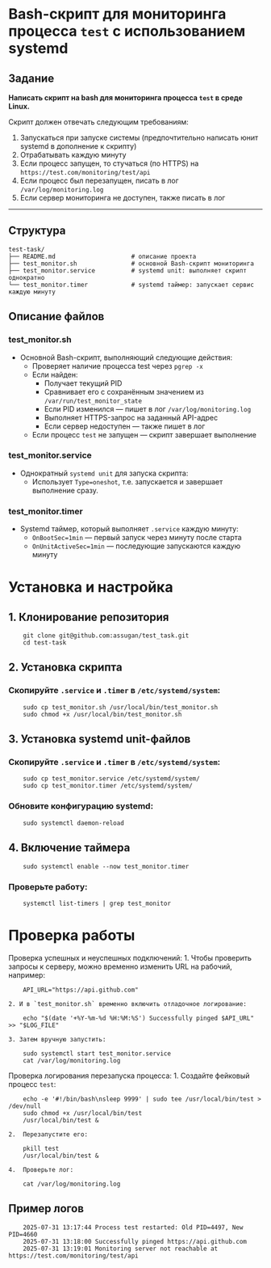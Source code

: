 # Bash-скрипт для мониторинга процесса `test` с использованием systemd

## Задание

**Написать скрипт на bash для мониторинга процесса `test` в среде Linux.**

Скрипт должен отвечать следующим требованиям:

1. Запускаться при запуске системы (предпочтительно написать юнит systemd в дополнение к скрипту)  
2. Отрабатывать каждую минуту  
3. Если процесс запущен, то стучаться (по HTTPS) на `https://test.com/monitoring/test/api`  
4. Если процесс был перезапущен, писать в лог `/var/log/monitoring.log`  
5. Если сервер мониторинга не доступен, также писать в лог 

---

## Структура
```
test-task/
├── README.md                     # описание проекта
├── test_monitor.sh               # основной Bash-скрипт мониторинга
├── test_monitor.service          # systemd unit: выполняет скрипт однократно
└── test_monitor.timer            # systemd таймер: запускает сервис каждую минуту
```

## Описание файлов

### test_monitor.sh
- Основной Bash-скрипт, выполняющий следующие действия:
	- Проверяет наличие процесса test через `pgrep -x`
	- Если найден:
	  - Получает текущий PID
	  - Сравнивает его с сохранённым значением из `/var/run/test_monitor_state`
	  - Если PID изменился — пишет в лог `/var/log/monitoring.log`
	  - Выполняет HTTPS-запрос на заданный API-адрес
	  - Если сервер недоступен — также пишет в лог
	- Если процесс `test` не запущен — скрипт завершает выполнение

### test_monitor.service
- Однократный `systemd unit` для запуска скрипта:
     - Использует `Type=oneshot`, т.е. запускается и завершает выполнение сразу.

### test_monitor.timer
- Systemd таймер, который выполняет `.service` каждую минуту:
     - `OnBootSec=1min` — первый запуск через минуту после старта
     - `OnUnitActiveSec=1min` — последующие запускаются каждую минуту

# Установка и настройка

## 1. Клонирование репозитория
```
    git clone git@github.com:assugan/test_task.git
    cd test-task
```
## 2. Установка скрипта
###  Скопируйте `.service` и `.timer` в `/etc/systemd/system`:
```
    sudo cp test_monitor.sh /usr/local/bin/test_monitor.sh
    sudo chmod +x /usr/local/bin/test_monitor.sh
```
## 3. Установка systemd unit-файлов
###  Скопируйте `.service` и `.timer` в `/etc/systemd/system`:
```
    sudo cp test_monitor.service /etc/systemd/system/
    sudo cp test_monitor.timer /etc/systemd/system/
```
###  Обновите конфигурацию systemd:
```
    sudo systemctl daemon-reload
```
## 4. Включение таймера
```
    sudo systemctl enable --now test_monitor.timer
```
###  Проверьте работу:
```  
    systemctl list-timers | grep test_monitor
```
# Проверка работы
Проверка успешных и неуспешных подключений:
    1. Чтобы проверить запросы к серверу, можно временно изменить URL на рабочий, например:
```
    API_URL="https://api.github.com"
```
    2. И в `test_monitor.sh` временно включить отладочное логирование: 
```
    echo "$(date '+%Y-%m-%d %H:%M:%S') Successfully pinged $API_URL" >> "$LOG_FILE"
```
    3. Затем вручную запустить:
```
    sudo systemctl start test_monitor.service
    cat /var/log/monitoring.log
```
Проверка логирования перезапуска процесса:
    1.	Создайте фейковый процесс `test`:
```
    echo -e '#!/bin/bash\nsleep 9999' | sudo tee /usr/local/bin/test > /dev/null
    sudo chmod +x /usr/local/bin/test
    /usr/local/bin/test &
```
    2.	Перезапустите его:
```
    pkill test
    /usr/local/bin/test &
```
	4.	Проверьте лог:
```
    cat /var/log/monitoring.log
```
## Пример логов
```
    2025-07-31 13:17:44 Process test restarted: Old PID=4497, New PID=4660
    2025-07-31 13:18:00 Successfully pinged https://api.github.com
    2025-07-31 13:19:01 Monitoring server not reachable at https://test.com/monitoring/test/api
```
